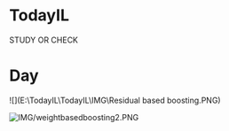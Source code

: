 # TodayIL
STUDY OR CHECK

# Day

![](E:\TodayIL\TodayIL\IMG\Residual based boosting.PNG)

![IMG/weightbasedboosting2.PNG]()

